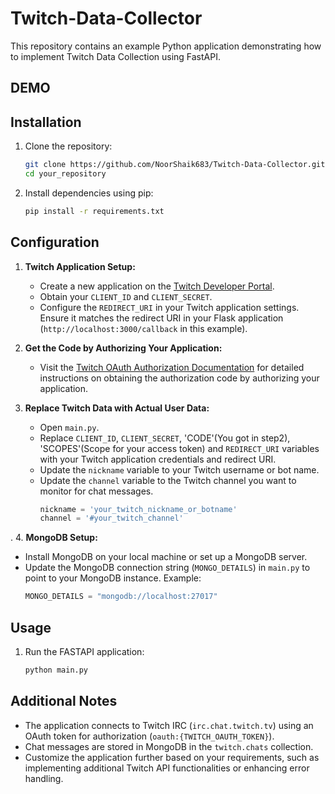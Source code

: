 # Twitch-Data-Collector

This repository contains an example Python application demonstrating how to implement Twitch Data Collection using FastAPI.

## DEMO


## Installation

1. Clone the repository:
   ```bash
   git clone https://github.com/NoorShaik683/Twitch-Data-Collector.git
   cd your_repository
   ```

2. Install dependencies using pip:
   ```bash
   pip install -r requirements.txt
   ```

## Configuration

1. **Twitch Application Setup:**

   - Create a new application on the [Twitch Developer Portal](https://dev.twitch.tv/console).
   - Obtain your `CLIENT_ID` and `CLIENT_SECRET`.
   - Configure the `REDIRECT_URI` in your Twitch application settings. Ensure it matches the redirect URI in your Flask application (`http://localhost:3000/callback` in this example).
  
2. **Get the Code by Authorizing Your Application:**

   - Visit the [Twitch OAuth Authorization Documentation](https://dev.twitch.tv/docs/authentication/getting-tokens-oauth#oauth-authorization-code-flow) for detailed instructions on obtaining the authorization code by authorizing your application.


3. **Replace Twitch Data with Actual User Data:**

   - Open `main.py`.
   - Replace `CLIENT_ID`, `CLIENT_SECRET`, 'CODE'(You got in step2), 'SCOPES'(Scope for your access token) and `REDIRECT_URI` variables with your Twitch application credentials and redirect URI.
   - Update the `nickname` variable to your Twitch username or bot name.
   - Update the `channel` variable to the Twitch channel you want to monitor for chat messages.
     ```python
     nickname = 'your_twitch_nickname_or_botname'
     channel = '#your_twitch_channel'
     ```
. 
4. **MongoDB Setup:**

   - Install MongoDB on your local machine or set up a MongoDB server.
   - Update the MongoDB connection string (`MONGO_DETAILS`) in `main.py` to point to your MongoDB instance. Example:
     ```python
     MONGO_DETAILS = "mongodb://localhost:27017"
     ```


## Usage

1. Run the FASTAPI application:
   ```bash
   python main.py
   ```

   
## Additional Notes

- The application connects to Twitch IRC (`irc.chat.twitch.tv`) using an OAuth token for authorization (`oauth:{TWITCH_OAUTH_TOKEN}`).
- Chat messages are stored in MongoDB in the `twitch.chats` collection.
- Customize the application further based on your requirements, such as implementing additional Twitch API functionalities or enhancing error handling.


